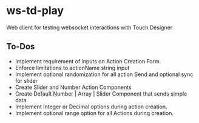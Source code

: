# ws-td-play
Web client for testing websocket interactions with Touch Designer

## To-Dos

- Implement requirement of inputs on Action Creation Form.
- Enforce limitations to actionName string input
- Implement optional randomization for all action Send and optional sync for slider
- Create Slider and Number Action Components
- Create Default Number | Array | Slider Component that sends simple data.
- Implement Integer or Decimal options during action creation.
- Implement optional range option for all Actions during creation.


